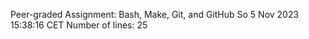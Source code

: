 Peer-graded Assignment: Bash, Make, Git, and GitHub
So  5 Nov 2023 15:38:16 CET
Number of lines: 
      25
